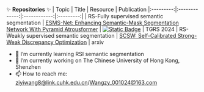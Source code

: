 

✨ **Repositories** ✨
|   Topic   |     Title     |    Resource  | Publication
|:---------:|:-------------:|:------------:|:---------:|
| RS-Fully supervised semantic segmentation  |   [ESMS-Net: Enhancing Semantic-Mask Segmentation Network With Pyramid Atrousformer](https://github.com/Wzysaber/ESMS-Net) | [![Static Badge](https://img.shields.io/badge/PDF-Download-blue])](https://ieeexplore.ieee.org/document/10764775) | TGRS 2024
| RS-Weakly supervised semantic segmentation  |   [SCSW: Self-Calibrated Strong-Weak Discrepancy Optimization](https://github.com/Wzysaber/SCSW) | arxiv

- 🌱 I’m currently learning RSI semantic segmentation
- 🔭 I’m currently working on The Chinese University of Hong Kong, Shenzhen
- 📫 How to reach me: ziyiwang8@link.cuhk.edu.cn/Wangzy_001024@163.com
<!--
**XY-boy/XY-boy** is a ✨ _special_ ✨ repository because its `README.md` (this file) appears on your GitHub profile.

Here are some ideas to get you started:

- 🔭 I’m currently working on ...
- 🌱 I’m currently learning HSI Clustering
- 👯 I’m looking to collaborate on ...
- 🤔 I’m looking for help with ...
- 💬 Ask me about ...
- 📫 How to reach me: ...
- 😄 Pronouns: ...
- ⚡ Fun fact: ...
-->
